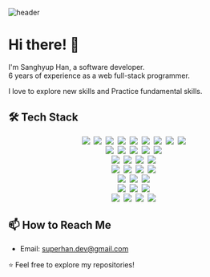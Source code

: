 
![header](https://capsule-render.vercel.app/api?type=venom&color=gradient&text=Superhan&&fontColor=000)

# Hi there! 👋

I'm Sanghyup Han, a software developer.</br>
6 years of experience as a web full-stack programmer.</br>

I love to explore new skills and Practice fundamental skills.<br/>

## 🛠️ Tech Stack
<p align="center">
  <img src="https://img.shields.io/badge/TypeScript-3178C6?style=flat-square&logo=TypeScript&logoColor=white"/>&nbsp
  <img src="https://img.shields.io/badge/JavaScript-F7DF1E?style=flat-square&logo=JavaScript&logoColor=black"/>&nbsp
  <img src="https://img.shields.io/badge/Java-007396?style=flat-square&logo=Java&logoColor=white"/>&nbsp
  <img src="https://img.shields.io/badge/Spring Boot-6DB33F?style=flat-square&logo=Spring Boot&logoColor=white"/>&nbsp
  <img src="https://img.shields.io/badge/Spring Data JPA-6DB33F?style=flat-square&logo=Spring&logoColor=white"/>&nbsp
  <img src="https://img.shields.io/badge/Node.js-339933?style=flat-square&logo=Node.js&logoColor=white"/>&nbsp
  <img src="https://img.shields.io/badge/NestJS-E0234E?style=flat-square&logo=NestJS&logoColor=white"/>&nbsp
  <img src="https://img.shields.io/badge/Prisma-2D3748?style=flat-square&logo=Prisma&logoColor=white"/>&nbsp
  <img src="https://img.shields.io/badge/TypeORM-FF5733?style=flat-square&logo=typeorm&logoColor=white"/>&nbsp
  <br>
  <img src="https://img.shields.io/badge/React-61DAFB?style=flat-square&logo=React&logoColor=black"/>&nbsp
  <img src="https://img.shields.io/badge/Next.js-000000?style=flat-square&logo=Next.js&logoColor=white"/>&nbsp
  <img src="https://img.shields.io/badge/Vue.js-4FC08D?style=flat-square&logo=Vue.js&logoColor=white"/>&nbsp
  <img src="https://img.shields.io/badge/Vuetify-1867C0?style=flat-square&logo=Vuetify&logoColor=white"/>&nbsp
  <img src="https://img.shields.io/badge/Quasar-1976D2?style=flat-square&logo=Quasar&logoColor=white"/>&nbsp
  <br>
  <img src="https://img.shields.io/badge/Material--UI-007FFF?style=flat-square&logo=MUI&logoColor=white"/>&nbsp
  <img src="https://img.shields.io/badge/Emotion-C76494?style=flat-square&logo=emotion&logoColor=white"/>&nbsp
  <img src="https://img.shields.io/badge/TailwindCSS-06B6D4?style=flat-square&logo=Tailwind CSS&logoColor=white"/>&nbsp
  <img src="https://img.shields.io/badge/Sass-CC6699?style=flat-square&logo=Sass&logoColor=white"/>&nbsp
  <br>
  <img src="https://img.shields.io/badge/Zustand-000000?style=flat-square&logo=Zustand&logoColor=white"/>&nbsp
  <img src="https://img.shields.io/badge/Redux-764ABC?style=flat-square&logo=Redux&logoColor=white"/>&nbsp
  <img src="https://img.shields.io/badge/React Query-FF4154?style=flat-square&logo=React Query&logoColor=white"/>&nbsp
  <img src="https://img.shields.io/badge/vuex-4FC08D?style=flat-square&logo=Vue.js&logoColor=white"/>&nbsp
  <br>
  <img src="https://img.shields.io/badge/Vite-646CFF?style=flat-square&logo=Vite&logoColor=white"/>&nbsp
  <img src="https://img.shields.io/badge/Webpack-8DD6F9?style=flat-square&logo=Webpack&logoColor=black"/>&nbsp
  <img src="https://img.shields.io/badge/WebSocket-010101?style=flat-square&logo=websocket&logoColor=white"/>&nbsp
  <br>
  <img src="https://img.shields.io/badge/MySQL-4479A1?style=flat-square&logo=MySQL&logoColor=white"/>&nbsp
  <img src="https://img.shields.io/badge/PostgreSQL-4169E1?style=flat-square&logo=PostgreSQL&logoColor=white"/>&nbsp
  <img src="https://img.shields.io/badge/MariaDB-003545?style=flat-square&logo=MariaDB&logoColor=white"/>&nbsp
  <br>
  <img src="https://img.shields.io/badge/AWS-232F3E?style=flat-square&logo=Amazon AWS&logoColor=white"/>&nbsp
  <img src="https://img.shields.io/badge/Docker-2496ED?style=flat-square&logo=Docker&logoColor=white"/>&nbsp
  <img src="https://img.shields.io/badge/Kubernetes-326CE5?style=flat-square&logo=Kubernetes&logoColor=white"/>&nbsp
  <img src="https://img.shields.io/badge/Rancher-0075A8?style=flat-square&logo=Rancher&logoColor=white"/>&nbsp
</p>

<!---
## 📈 GitHub Stats

[![Your GitHub Stats](https://github-readme-stats.vercel.app/api?username=yourusername&show_icons=true&count_private=true)](https://github.com/yourusername)
--->

<!---
## LeetCode Stats
![Leetcode Stats](https://leetcard.jacoblin.cool/user1983Wx)
--->

## 📫 How to Reach Me

- Email: superhan.dev@gmail.com

⭐️ Feel free to explore my repositories!

<br />
<br />

<!---
superhan-dev/superhan-dev is a ✨ special ✨ repository because its `README.md` (this file) appears on your GitHub profile.
You can click the Preview link to take a look at your changes.
--->
